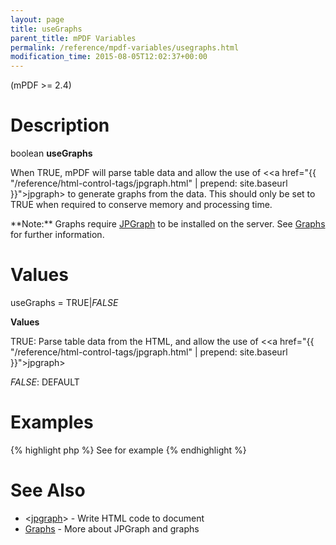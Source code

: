 ```yaml
---
layout: page
title: useGraphs
parent_title: mPDF Variables
permalink: /reference/mpdf-variables/usegraphs.html
modification_time: 2015-08-05T12:02:37+00:00
---
```


(mPDF >= 2.4)

# Description

boolean **useGraphs**

When <span class="smallblock">TRUE</span>, mPDF will parse table data and allow the use of &lt;<a href="{{ "/reference/html-control-tags/jpgraph.html" | prepend: site.baseurl }}">jpgraph</a>&gt; to generate graphs from the data. This should only be set to <span class="smallblock">TRUE</span> when required to conserve memory and processing time.

<div class="alert alert-info" role="alert">**Note:** Graphs require <a href="http://www.aditus.nu/jpgraph/" target="_blank">JPGraph</a> to be installed on the server. See <a href="{{ "/what-else-can-i-do/graphs.html" | prepend: site.baseurl }}">Graphs</a> for further information.</div>

# Values

<span class="parameter">useGraphs</span> = <span class="smallblock">TRUE</span>|<span class="smallblock">*FALSE*</span>

**Values**

<span class="smallblock">TRUE</span>: Parse table data from the HTML, and allow the use of &lt;<a href="{{ "/reference/html-control-tags/jpgraph.html" | prepend: site.baseurl }}">jpgraph</a>&gt;

<span class="smallblock">*FALSE*</span>: <span class="smallblock">DEFAULT</span>

# Examples

{% highlight php %}
See <jpgraph> for example
{% endhighlight %}

# See Also

<ul>
<li class="manual_boxlist"><a href="{{ "/reference/mpdf-functions/writehtml.html" | prepend: site.baseurl }}"></a>&lt;<a href="{{ "/reference/html-control-tags/jpgraph.html" | prepend: site.baseurl }}">jpgraph</a>&gt; - Write HTML code to document</li>
<li class="manual_boxlist"><a href="{{ "/reference/mpdf-variables/charset-in.html" | prepend: site.baseurl }}">Graphs</a> - More about JPGraph and graphs</li>
</ul>


